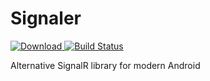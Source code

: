 # Signaler
[ ![Download](https://api.bintray.com/packages/babedev/maven/signaler/images/download.svg) ](https://bintray.com/babedev/maven/signaler/_latestVersion)
[![Build Status](https://travis-ci.org/babedev/Signaler.svg?branch=master)](https://travis-ci.org/babedev/Signaler)

Alternative SignalR library for modern Android
